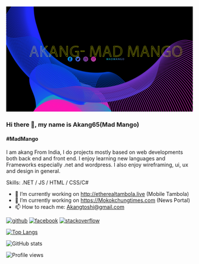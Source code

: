 ![#MadMango](https://github.com/akang65/akang65/blob/main/ba.jpg)

### Hi there 👋, my name is Akang65(Mad Mango)
#### #MadMango


I am akang From India, I do projects mostly based on web developments  both back end and front end. I enjoy learning new languages and Frameworks especially .net and wordpress. I also enjoy wireframing, ui, ux and design in general.

Skills: .NET / JS / HTML / CSS/C#

- 🔭 I’m currently working on http://etherealtambola.live (Mobile Tambola)
- 🔭 I’m currently working on https://Mokokchungtimes.com (News Portal)
- 📫 How to reach me: Akangtoshi@gmail.com 


[<img src='https://cdn.jsdelivr.net/npm/simple-icons@3.0.1/icons/github.svg' alt='github' height='40'>](https://github.com/Akang65)  [<img src='https://cdn.jsdelivr.net/npm/simple-icons@3.0.1/icons/facebook.svg' alt='facebook' height='40'>](https://www.facebook.com/Akang.Mchn)  [<img src='https://cdn.jsdelivr.net/npm/simple-icons@3.0.1/icons/stackoverflow.svg' alt='stackoverflow' height='40'>](https://stackoverflow.com/users/akang-toshi)  

[![Top Langs](https://github-readme-stats.vercel.app/api/top-langs/?username=Akang65)](https://github.com/anuraghazra/github-readme-stats)

![GitHub stats](https://github-readme-stats.vercel.app/api?username=Akang65&show_icons=true)  

![Profile views](https://gpvc.arturio.dev/Akang65)  
